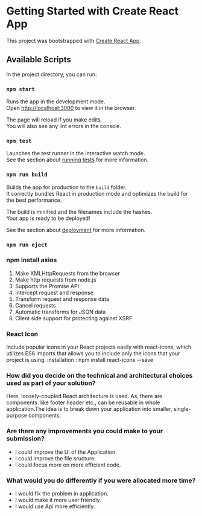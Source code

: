 # Getting Started with Create React App

This project was bootstrapped with [Create React App](https://github.com/facebook/create-react-app).

## Available Scripts

In the project directory, you can run:

### `npm start`

Runs the app in the development mode.\
Open [http://localhost:3000](http://localhost:3000) to view it in the browser.

The page will reload if you make edits.\
You will also see any lint errors in the console.

### `npm test`

Launches the test runner in the interactive watch mode.\
See the section about [running tests](https://facebook.github.io/create-react-app/docs/running-tests) for more information.

### `npm run build`

Builds the app for production to the `build` folder.\
It correctly bundles React in production mode and optimizes the build for the best performance.

The build is minified and the filenames include the hashes.\
Your app is ready to be deployed!

See the section about [deployment](https://facebook.github.io/create-react-app/docs/deployment) for more information.

### `npm run eject`

### npm install axios
1. Make XMLHttpRequests from the browser
2. Make http requests from node.js
3. Supports the Promise API
4. Intercept request and response
5. Transform request and response data
6. Cancel requests
7. Automatic transforms for JSON data
8. Client side support for protecting against XSRF

### React Icon
Include popular icons in your React projects easily with react-icons, which utilizes ES6 imports that allows you to include only the icons that your project is using.
installation : npm install react-icons --save

### How did you decide on the technical and architectural choices used as part of your solution?
Here, loosely-coupled React architecture is used. As, there are components. like footer header etc., can be reusable in whole application.The idea is to break down your application into smaller, single-purpose components.
    
### Are there any improvements you could make to your submission?
- I could improve the UI of the Application.
- I could improve the file sructure.
- I could focus more on more efficient code.

### What would you do differently if you were allocated more time?
- I would fix the problem in application.
- I would make it more user friendly.
- I would use Api more efficiently.
